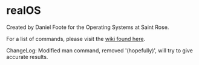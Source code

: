 realOS
===============================================================
Created by Daniel Foote for the Operating Systems at Saint Rose.

For a list of commands, please visit the <a href="https://github.com/Dan-Baba/realOS/wiki/">wiki found here</a>.

ChangeLog:
Modified man command, removed '(hopefully)', will try to give accurate results.